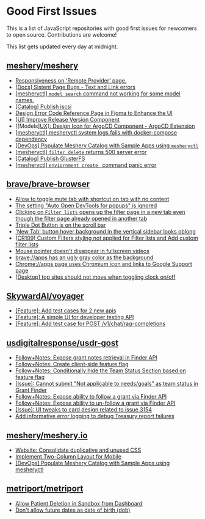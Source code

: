 # Good First Issues

This is a list of JavaScript repositories with good first issues for newcomers to open source. Contributions are welcome!

This list gets updated every day at midnight.

## [meshery/meshery](https://github.com/meshery/meshery)

- [Responsiveness on 'Remote Provider' page.](https://github.com/meshery/meshery/issues/10743)
- [[Docs] Sistent Page Bugs - Text and Link errors](https://github.com/meshery/meshery/issues/11553)
- [[mesheryctl] `model search` command not working for some model names.](https://github.com/meshery/meshery/issues/11319)
- [[Catalog] Publish iscsi](https://github.com/meshery/meshery/issues/9287)
- [Design Error Code Reference Page in Figma to Enhance the UI ](https://github.com/meshery/meshery/issues/8995)
- [[UI] Improve Release Version Component](https://github.com/meshery/meshery/issues/9569)
- [[Models][UX}: Design Icon for ArgoCD Component - ArgoCD Extension](https://github.com/meshery/meshery/issues/10290)
- [[mesheryctl] mesheryctl system logs fails with docker-compose dependency](https://github.com/meshery/meshery/issues/10777)
- [[DevOps] Populate Meshery Catalog with Sample Apps using `mesheryctl`](https://github.com/meshery/meshery/issues/10458)
- [[mesheryctl] `filter delete` returns 500 server error](https://github.com/meshery/meshery/issues/11318)
- [[Catalog] Publish GlusterFS](https://github.com/meshery/meshery/issues/9286)
- [[mesheryctl] `enviornment create ` command panic error](https://github.com/meshery/meshery/issues/11314)

## [brave/brave-browser](https://github.com/brave/brave-browser)

- [Allow to toggle mute tab with shortcut on tab with no content](https://github.com/brave/brave-browser/issues/40016)
- [The setting "Auto Open DevTools for popups" is ignored](https://github.com/brave/brave-browser/issues/39597)
- [Clicking on `Filter lists` opens up the filter page in a new tab even though the filter page already opened in another tab](https://github.com/brave/brave-browser/issues/24120)
- [Triple Dot Button is on the  scroll bar ](https://github.com/brave/brave-browser/issues/36298)
- ['New Tab' button hover background in the vertical sidebar looks oblong](https://github.com/brave/brave-browser/issues/40323)
- [[CR109] Custom Filters styling not applied for Filter lists and Add custom filter lists](https://github.com/brave/brave-browser/issues/27647)
- [Mouse pointer doesn't disappear in fullscreen videos](https://github.com/brave/brave-browser/issues/17292)
- [brave://apps has an ugly gray color as the background](https://github.com/brave/brave-browser/issues/25736)
- [Chrome://apps page uses Chromium icon and links to Google Support page](https://github.com/brave/brave-browser/issues/38755)
- [[Desktop] top sites should not move when toggling clock on/off](https://github.com/brave/brave-browser/issues/11484)

## [SkywardAI/voyager](https://github.com/SkywardAI/voyager)

- [[Feature]: Add test cases for 2 new apis](https://github.com/SkywardAI/voyager/issues/34)
- [[Feature]: A simple UI for developer testing API](https://github.com/SkywardAI/voyager/issues/53)
- [[Feature]: Add test case for POST /v1/chat/rag-completions](https://github.com/SkywardAI/voyager/issues/33)

## [usdigitalresponse/usdr-gost](https://github.com/usdigitalresponse/usdr-gost)

- [Follow+Notes: Expose grant notes retrieval in Finder API](https://github.com/usdigitalresponse/usdr-gost/issues/3205)
- [Follow+Notes: Create client-side feature flag](https://github.com/usdigitalresponse/usdr-gost/issues/3405)
- [Follow+Notes: Conditionally hide the Team Status Section based on feature flag](https://github.com/usdigitalresponse/usdr-gost/issues/3429)
- [[Issue]: Cannot submit "Not applicable to needs/goals" as team status in Grant Finder](https://github.com/usdigitalresponse/usdr-gost/issues/3380)
- [Follow+Notes: Expose ability to follow a grant via Finder API](https://github.com/usdigitalresponse/usdr-gost/issues/3206)
- [Follow+Notes: Expose ability to un-follow a grant via Finder API](https://github.com/usdigitalresponse/usdr-gost/issues/3207)
- [[Issue]: UI tweaks to card design related to issue 3154](https://github.com/usdigitalresponse/usdr-gost/issues/3373)
- [Add informative error logging to debug Treasury report failures](https://github.com/usdigitalresponse/usdr-gost/issues/2525)

## [meshery/meshery.io](https://github.com/meshery/meshery.io)

- [Website: Consolidate duplicative and unused CSS](https://github.com/meshery/meshery.io/issues/896)
- [Implement Two-Column Layout for Mobile](https://github.com/meshery/meshery.io/issues/1827)
- [[DevOps] Populate Meshery Catalog with Sample Apps using mesheryctl](https://github.com/meshery/meshery.io/issues/1650)

## [metriport/metriport](https://github.com/metriport/metriport)

- [Allow Patient Deletion in Sandbox from Dashboard](https://github.com/metriport/metriport/issues/1592)
- [Don't allow future dates as date of birth (dob)](https://github.com/metriport/metriport/issues/2453)

